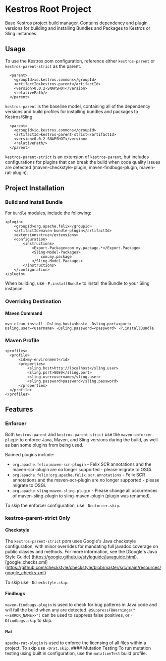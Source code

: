 # Kestros Root Project
Base Kestros project build manager. Contains dependency and plugin versions for building and installing Bundles and Packages to Kestros or Sling instances.

## Usage
To use the Kestros pom configuration, reference either `kestros-parent` or `kestros-parent-strict` as the parent.

```
  <parent>
    <groupId>io.kestros.commons</groupId>
    <artifactId>kestros-parent</artifactId>
    <version>0.0.2-SNAPSHOT</version>
    <relativePath/>
  </parent>
```
`kestros-parent` is the baseline model, containing all of the dependency versions and build profiles for installing bundles and packages to Kestros/Sling.

```
  <parent>
    <groupId>io.kestros.commons</groupId>
    <artifactId>kestros-parent-strict</artifactId>
    <version>0.0.2-SNAPSHOT</version>
    <relativePath/>
  </parent>
```
`kestros-parent-strict` is an extension of `kestros-parent`, but includes configurations for plugins that can break the build when code quality issues are detected (maven-checkstyle-plugin, maven-findbugs-plugin, maven-rat-plugin). 

## Project Installation
### Build and Install Bundle
For `bundle` modules, include the following:

```
<plugin>
    <groupId>org.apache.felix</groupId>
    <artifactId>maven-bundle-plugin</artifactId>
    <extensions>true</extensions>
    <configuration>
        <instructions>
            <Export-Package>com.my.package.*</Export-Package>
            <Sling-Model-Packages>
                com.my.package
            </Sling-Model-Packages>
        </instructions>
    </configuration>
</plugin> 
```
When building, use `-P,installBundle` to install the Bundle to your Sling instance.

### Overriding Destination

#### Maven Command
`mvn clean install -Dsling.host=<host> -Dsling.port=<port> -Dsling.user=<username> -Dsling.password=<password> -P,installBundle`

### Maven Profile
```
<profiles>
  <profile>
      <id>my-environment</id>
      <properties>
          <sling.host>http://localhost</sling.user>
          <sling.port>8080</sling.port>
          <sling.user>username</sling.user>
          <sling.password>password</sling.password>
      </properties>
  </profile>
</profiles>
```  

## Features

### Enforcer
Both `kestros-parent` and `kestros-parent-strict` use the `maven-enforcer-plugin` to enforce Java, Maven, and Sling versions during the build, as well as ban some plugins from being used.

Banned plugins include:
 * `org.apache.felix:maven-scr-plugin` - Felix SCR annotations and the maven-scr-plugin are no longer supported - please migrate to OSGi.
 * `org.apache.felix:org.apache.felix.scr.annotations` - Felix SCR annotations and the maven-scr-plugin are no longer supported - please migrate to OSGi.
 * `org.apache.sling:maven-sling-plugin` - Please change all occurrences of maven-sling-plugin to sling-maven-plugin (plugin was renamed).
 
 To skip the enforcer configuration, use `-Denforcer.skip`.
 
### kestros-parent-strict Only 
#### Checkstyle
The `kestros-parent-strict` pom uses Google's Java checkstyle configuration, with minor overrides for mandating full javadoc coverage on public classes and methods.
For more information, see the [Google's Java Style Guide] (https://google.github.io/styleguide/javaguide.html).
[google_checks.xml] (https://github.com/checkstyle/checkstyle/blob/master/src/main/resources/google_checks.xml)

To skip use `-Dcheckstyle.skip`.
#### Findbugs
`maven-findbugs-plugin` is used to check for bug patterns in Java code and will fail the build when any are detected.  `@SuppressFBWarnings("<<ERROR_NAME>>")` can be used to suppress false positives, or `-Dfindbugs.skip` to skip.
#### Rat
`apache-rat-plugin` is used to enforce the licensing of all files within a project.  To skip use `-Drat.skip`.
    #### Mutation Testing
To run mutation testing using built in configuration, use the `mutationTest` build profile.